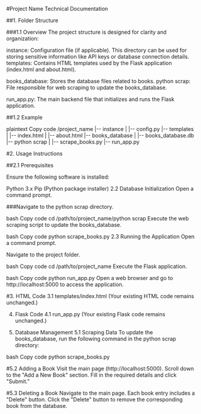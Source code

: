 #Project Name Technical Documentation

##1. Folder Structure

###1.1 Overview
The project structure is designed for clarity and organization:

instance: Configuration file (if applicable). This directory can be used for storing sensitive information like API keys or database connection details.
templates: Contains HTML templates used by the Flask application (index.html and about.html).

books_database: Stores the database files related to books.
python scrap: File responsible for web scraping to update the books_database.

run_app.py: The main backend file that initializes and runs the Flask application.

##1.2 Example

plaintext
Copy code
/project_name
|-- instance
|   |-- config.py
|-- templates
|   |-- index.html
|   |-- about.html
|-- books_database
|   |-- books_database.db
|-- python scrap
|   |-- scrape_books.py
|-- run_app.py


#2. Usage Instructions

##2.1 Prerequisites

Ensure the following software is installed:

Python 3.x
Pip (Python package installer)
2.2 Database Initialization
Open a command prompt.

###Navigate to the python scrap directory.

bash
Copy code
cd /path/to/project_name/python scrap
Execute the web scraping script to update the books_database.

bash
Copy code
python scrape_books.py
2.3 Running the Application
Open a command prompt.

Navigate to the project folder.

bash
Copy code
cd /path/to/project_name
Execute the Flask application.

bash
Copy code
python run_app.py
Open a web browser and go to http://localhost:5000 to access the application.

#3. HTML Code
3.1 templates/index.html
(Your existing HTML code remains unchanged.)

4. Flask Code
4.1 run_app.py
(Your existing Flask code remains unchanged.)

5. Database Management
5.1 Scraping Data
To update the books_database, run the following command in the python scrap directory:

bash
Copy code
python scrape_books.py

#5.2 Adding a Book
Visit the main page (http://localhost:5000).
Scroll down to the "Add a New Book" section.
Fill in the required details and click "Submit."

#5.3 Deleting a Book
Navigate to the main page.
Each book entry includes a "Delete" button.
Click the "Delete" button to remove the corresponding book from the database.
